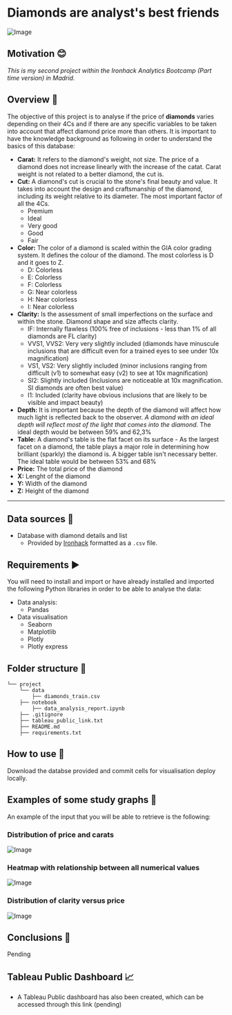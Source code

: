 # Diamonds are analyst's best friends
![Image](https://user-images.githubusercontent.com/63467553/88570093-c7aef000-d03b-11ea-8019-8f413cf62cf7.png)


## Motivation :blush:
*This is my second project within the Ironhack Analytics Bootcamp (Part time version) in Madrid.*

## Overview :gem:
The objective of this project is to analyse if the price of **diamonds** varies depending on their 4Cs and if there are any specific variables to be taken into account that affect diamond price more than others. It is important to have the knowledge background as following in order to understand the basics of this database:

- **Carat:** It refers to the diamond's weight, not size. The price of a diamond does not increase linearly with the increase of the catat. Carat weight is not related to a better diamond, the cut is. 
- **Cut:** A diamond's cut is crucial to the stone's final beauty and value. It takes into account the design and craftsmanship of the diamond, including its weight relative to its diameter. The most important factor of all the 4Cs.
    - Premium
    - Ideal
    - Very good
    - Good
    - Fair
- **Color:** The color of a diamond is scaled within the GIA color grading system. It defines the colour of the diamond. The most colorless is D and it goes to Z. 
    - D: Colorless
    - E: Colorless
    - F: Colorless
    - G: Near colorless
    - H: Near colorless
    - I: Near colorless
- **Clarity:** Is the assessment of small imperfections on the surface and within the stone. Diamond shape and size affects clarity. 
    - IF: Internally flawless (100% free of inclusions - less than 1% of all diamonds are FL clarity)
    - VVS1, VVS2: Very very slightly included (diamonds have minuscule inclusions that are difficult even for a trained eyes to see under 10x magnification)
    - VS1, VS2: Very slightly included (minor inclusions ranging from difficult (v1) to somewhat easy (v2) to see at 10x magnification)
    - SI2: Slightly included (Inclusions are noticeable at 10x magnification. SI diamonds are often best value)
    - I1: Included (clarity have obvious inclusions that are likely to be visible and impact beauty)
- **Depth:** It is important because the depth of the diamond will affect how much light is reflected back to the observer. *A diamond with an ideal depth will reflect most of the light that comes into the diamond.* The ideal depth would be between 59% and 62,3%
- **Table:** A diamond's table is the flat facet on its surface - As the largest facet on a diamond, the table plays a major role in determining how brilliant (sparkly) the diamond is. A bigger table isn't necessary better. The ideal table would be between 53% and 68%
- **Price:** The total price of the diamond
- **X:** Lenght of the diamond
- **Y:** Width of the diamond
- **Z:** Height of the diamond

---

## Data sources :scroll:
 - Database with diamond details and list
    - Provided by [Ironhack](http://www.potacho.com/files/ironhack/diamonds_train.csv) formatted as a `.csv` file.

## Requirements :arrow_forward:

You will need to install and import or have already installed and imported the following Python libraries in order to be able to analyse the data:
- Data analysis:
    - Pandas
- Data visualisation
    - Seaborn
    - Matplotlib
    - Plotly
    - Plotly express
    
## Folder structure :open_file_folder:
```
└── project   
    └── data
        ├── diamonds_train.csv
    ├── notebook
        ├── data_analysis_report.ipynb
    ├── .gitignore
    ├── tableau_public_link.txt
    ├── README.md
    ├── requirements.txt
```

## How to use :electric_plug:
Download the databse provided and commit cells for visualisation deploy locally. 

## Examples of some study graphs :tada:
An example of the input that you will be able to retrieve is the following:

### Distribution of price and carats

![Image](https://user-images.githubusercontent.com/63467553/88977832-d9ec9080-d2be-11ea-9963-a635d711343a.png)

### Heatmap with relationship between all numerical values

![Image](https://user-images.githubusercontent.com/63467553/88977835-da852700-d2be-11ea-96d4-24e1813e5ae8.png)

### Distribution of clarity versus price

![Image](https://user-images.githubusercontent.com/63467553/88977837-db1dbd80-d2be-11ea-91f0-6afdef1c551f.png)


## Conclusions :pushpin:
Pending

## Tableau Public Dashboard :chart_with_upwards_trend:
- A Tableau Public dashboard has also been created, which can be accessed through this link (pending)
